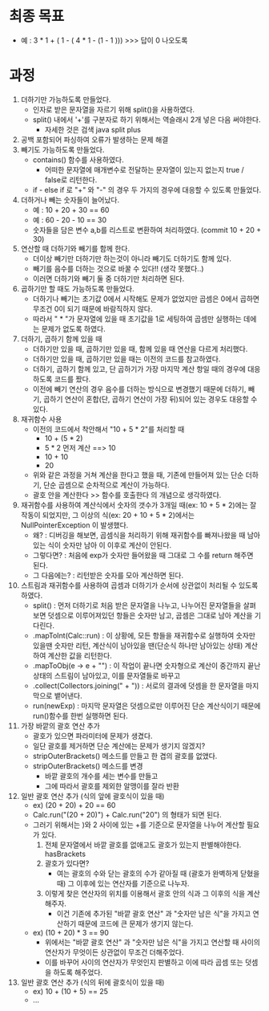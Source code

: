 # 최종 목표
- 예 : 3 * 1 + ( 1 - ( 4 * 1 - (1 - 1 ))) >>> 답이 0 나오도록

# 과정
1. 더하기만 가능하도록 만들었다.
    - 인자로 받은 문자열을 자르기  위해 split()을 사용하였다.
    - split() 내에서 '+'를 구분자로 하기 위해서는 역슬래시 2개 넣은 다음 써야한다.
      - 자세한 것은 검색 java split plus
2. 공백 포함되어 파싱하여 오류가 발생하는 문제 해결
3. 빼기도 가능하도록 만들었다.
    - contains() 함수를 사용하였다.
      - 어떠한 문자열에 매개변수로 전달하는 문자열이 있는지 없는지 true / false로 리턴한다.
    - if - else if 로 "+" 와 "-" 의 경우 두 가지의 경우에 대응할 수 있도록 만들었다.
4. 더하거나 빼는 숫자들이 늘어났다.
   - 예 : 10 + 20 + 30 == 60
   - 예 : 60 - 20 - 10 == 30
   - 숫자들을 담은 변수 a,b를 리스트로 변환하여 처리하였다. (commit 10 + 20 + 30)
5. 연산할 때 더하기와 빼기를 함께 한다.
   - 더이상 빼기만 더하기만 하는것이 아니라 빼기도 더하기도 함께 있다.
   - 빼기를 음수를 더하는 것으로 바꿀 수 있다!! (생각 못했다..)
   - 이러면 더하기와 빼기 둘 중 더하기만 처리하면 된다.
6. 곱하기만 할 때도 가능하도록 만들었다.
   - 더하기나 빼기는 초기값 0에서 시작해도 문제가 없었지만 곱셈은 0에서 곱하면 무조건 0이 되기 때문에 바람직하지 않다.
   - 따라서 " * "가 문자열에 있을 때 초기값을 1로 세팅하여 곱셈만 실행하는 데에는 문제가 없도록 하였다.
7. 더하기, 곱하기 함께 있을 때
   - 더하기만 있을 때, 곱하기만 있을 때, 함께 있을 때 연산을 다르게 처리했다.
   - 더하기만 있을 때, 곱하기만 있을 때는 이전의 코드를 참고하였다.
   - 더하기, 곱하기 함께 있고, 단 곱하기가 가장 마지막 계산 항일 때의 경우에 대응하도록 코드를 짰다.
   - 이전에 빼기 연산의 경우 음수를 더하는 방식으로 변경했기 때문에 더하기, 빼기, 곱하기 연산이 혼합(단, 곱하기 연산이 가장 뒤)되어 있는 경우도 대응할 수 있다. 
8. 재귀함수 사용
   - 이전의 코드에서 착안해서 "10 + 5 * 2"를 처리할 때
     - 10 + (5 * 2)
     - 5 * 2 먼저 계산 ==> 10
     - 10 + 10
     - 20
   - 위와 같은 과정을 거쳐 계산을 한다고 했을 때, 기존에 만들어져 있는 단순 더하기, 단순 곱셈으로 순차적으로 계산이 가능하다.
   - 괄호 안을 계산한다 >> 함수를 호출한다 의 개념으로 생각하였다.
9. 재귀함수를 사용하여 계산식에서 숫자의 갯수가 3개일 때(ex: 10 + 5 * 2)에는 잘 작동이 되었지만, 그 이상의 식(ex: 20 + 10 + 5 * 2)에서는 NullPointerException 이 발생했다. 
   - 왜? : 디버깅을 해보면, 곱셈식을 처리하기 위해 재귀함수를 빠져나왔을 때 남아있는 식이 숫자만 남아 이 이후로 계산이 안된다.  
   - 그렇다면? : 처음에 exp가 숫자만 들어왔을 때 그대로 그 수를 return 해주면 된다.
   - 그 다음에는? : 리턴받은 숫자를 모아 계산하면 된다.
10. 스트림과 재귀함수를 사용하여 곱셈과 더하기가 순서에 상관없이 처리될 수 있도록 하였다.
    - split() : 먼저 더하기로 처음 받은 문자열을 나누고, 나누어진 문자열들을 살펴보면 덧셈으로 이루어져있던 항들은 숫자만 남고, 곱셈은 그대로 남아 계산을 기다린다.
    - .mapToInt(Calc::run) : 이 상황에, 모든 항들을 재귀함수로 실행하여 숫자만 있을땐 숫자만 리턴, 계산식이 남아있을 땐(단순식 하나만 남아있는 상태) 계산하여 계산한 값을 리턴한다.
    - .mapToObj(e -> e + "") : 이 작업이 끝나면 숫자형으로 계산이 중간까지 끝난 상태의 스트림이 남아있고, 이를 문자열들로 바꾸고
    - .collect(Collectors.joining(" + ")) : 서로의 결과에 덧셈을 한 문자열을 마지막으로 뱉어낸다.
    - run(newExp) : 마지막 문자열은 덧셈으로만 이루어진 단순 계산식이기 때문에 run()함수를 한번 실행하면 된다.
11. 가장 바깥의 괄호 연산 추가
    - 괄호가 있으면 파라미터에 문제가 생겼다.
    - 일단 괄호를 제거하면 단순 계산에는 문제가 생기지 않겠지?
    - stripOuterBrackets() 메소드를 만들고 한 겹의 괄호를 없앴다.
    - stripOuterBrackets() 메소드를 변경
      - 바깥 괄호의 개수를 세는 변수를 만들고
      - 그에 따라서 괄호를 제외한 알맹이를 잘라 반환
12. 일반 괄호 연산 추가 (식의 앞에 괄호식이 있을 때)
    - ex) (20 + 20) + 20 == 60
    - Calc.run("(20 + 20)") + Calc.run("20") 의 형태가 되면 된다.
    - 그러기 위해서는 )와 2 사이에 있는 +를 기준으로 문자열을 나누어 계산할 필요가 있다.
      1. 전체 문자열에서 바깥 괄호를 없애고도 괄호가 있는지 판별해야한다. hasBrackets
      2. 괄호가 있다면? 
         - 여는 괄호의 수와 닫는 괄호의 수가 같아질 때 (괄호가 완벽하게 닫혔을 때) 그 이후에 있는 연산자를 기준으로 나누자.
      3. 이렇게 찾은 연산자의 위치를 이용해서 괄호 안의 식과 그 이후의 식을 계산해주자.
         - 이건 기존에 추가된 "바깥 괄호 연산" 과 "숫자만 남은 식"을 가지고 연산하기 때문에 코드에 큰 문제가 생기지 않는다.
    - ex) (10 + 20) * 3 == 90
        - 위에서는 "바깥 괄호 연산" 과 "숫자만 남은 식"을 가지고 연산할 때 사이의 연산자가 무엇이든 상관없이 무조건 더해주었다.
        - 이를 바꾸어 사이의 연산자가 무엇인지 판별하고 이에 따라 곱셈 또는 덧셈을 하도록 해주었다.
13. 일반 괄호 연산 추가 (식의 뒤에 괄호식이 있을 때)
    - ex) 10 + (10 + 5) == 25
    - ...